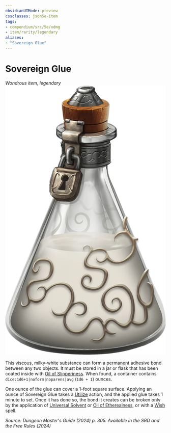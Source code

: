 ```yaml
---
obsidianUIMode: preview
cssclasses: json5e-item
tags:
- compendium/src/5e/xdmg
- item/rarity/legendary
aliases: 
- "Sovereign Glue"
---
```

# Sovereign Glue
*Wondrous item, legendary*  
![](/3-Mechanics/CLI/items/img/sovereign-glue.webp#right)


This viscous, milky-white substance can form a permanent adhesive bond between any two objects. It must be stored in a jar or flask that has been coated inside with [Oil of Slipperiness](/3-Mechanics/CLI/items/oil-of-slipperiness-xdmg.md). When found, a container contains `dice:1d6+1|noform|noparens|avg` (`1d6 + 1`) ounces.

One ounce of the glue can cover a 1-foot square surface. Applying an ounce of Sovereign Glue takes a [Utilize](actions.md#Utilize) action, and the applied glue takes 1 minute to set. Once it has done so, the bond it creates can be broken only by the application of [Universal Solvent](/3-Mechanics/CLI/items/universal-solvent-xdmg.md) or [Oil of Etherealness](/3-Mechanics/CLI/items/oil-of-etherealness-xdmg.md), or with a [Wish](/3-Mechanics/CLI/spells/wish-xphb.md) spell.

*Source: Dungeon Master's Guide (2024) p. 305. Available in the <span title='Systems Reference Document (5.2)'>SRD</span> and the Free Rules (2024)*
